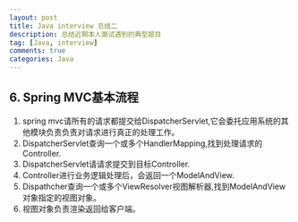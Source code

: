 ```yaml
---
layout: post
title: Java interview 总结二
description: 总结近期本人面试遇到的典型题目
tag: [Java, interview]
comments: true
categories: Java
---
```


## 6. Spring MVC基本流程  
1. spring mvc请所有的请求都提交给DispatcherServlet,它会委托应用系统的其他模块负责负责对请求进行真正的处理工作。  
2. DispatcherServlet查询一个或多个HandlerMapping,找到处理请求的Controller.   
3. DispatcherServlet请请求提交到目标Controller.   
4. Controller进行业务逻辑处理后，会返回一个ModelAndView.  
5. Dispathcher查询一个或多个ViewResolver视图解析器,找到ModelAndView对象指定的视图对象。   
6. 视图对象负责渲染返回给客户端。  

